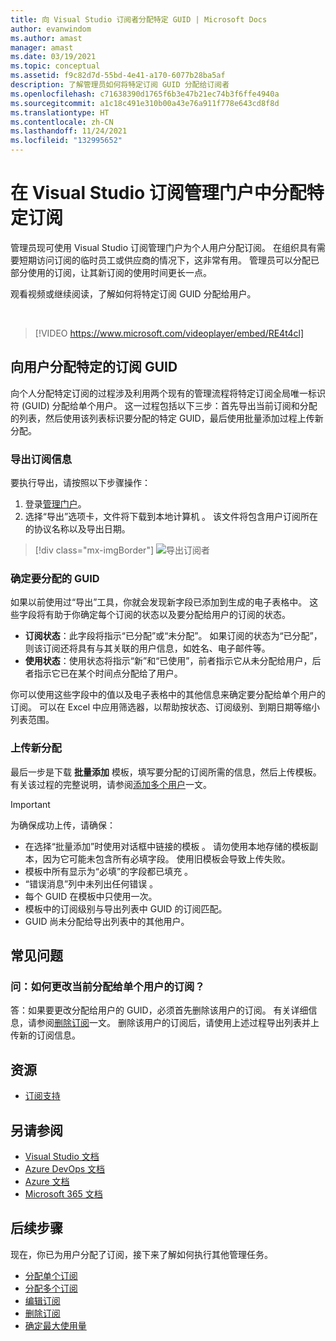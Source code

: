 ```yaml
---
title: 向 Visual Studio 订阅者分配特定 GUID | Microsoft Docs
author: evanwindom
ms.author: amast
manager: amast
ms.date: 03/19/2021
ms.topic: conceptual
ms.assetid: f9c82d7d-55bd-4e41-a170-6077b28ba5af
description: 了解管理员如何将特定订阅 GUID 分配给订阅者
ms.openlocfilehash: c71638390d1765f6b3e47b21ec74b3f6ffe4940a
ms.sourcegitcommit: a1c18c491e310b00a43e76a911f778e643cd8f8d
ms.translationtype: HT
ms.contentlocale: zh-CN
ms.lasthandoff: 11/24/2021
ms.locfileid: "132995652"
---
```

# <a name="assign-specific-subscriptions-in-the-visual-studio-subscriptions-administration-portal"></a>在 Visual Studio 订阅管理门户中分配特定订阅

管理员现可使用 Visual Studio 订阅管理门户为个人用户分配订阅。  在组织具有需要短期访问订阅的临时员工或供应商的情况下，这非常有用。  管理员可以分配已部分使用的订阅，让其新订阅的使用时间更长一点。  

观看视频或继续阅读，了解如何将特定订阅 GUID 分配给用户。 

<br>

> [!VIDEO https://www.microsoft.com/videoplayer/embed/RE4t4cl]


## <a name="assign-specific-subscription-guids-to-users"></a>向用户分配特定的订阅 GUID

向个人分配特定订阅的过程涉及利用两个现有的管理流程将特定订阅全局唯一标识符 (GUID) 分配给单个用户。  这一过程包括以下三步：首先导出当前订阅和分配的列表，然后使用该列表标识要分配的特定 GUID，最后使用批量添加过程上传新分配。

### <a name="export-your-subscriptions-information"></a>导出订阅信息

要执行导出，请按照以下步骤操作：
1. 登录[管理门户](https://manage.visualstudio.com)。
2. 选择“导出”选项卡，文件将下载到本地计算机  。 该文件将包含用户订阅所在的协议名称以及导出日期。
> [!div class="mx-imgBorder"]
> ![导出订阅者](_img/exporting-subscriptions/exporting-subscriptions.png "单击“导出”以保存包含订阅者信息的已分配订阅的列表。")

### <a name="identify-the-guids-you-want-to-assign"></a>确定要分配的 GUID

如果以前使用过“导出”工具，你就会发现新字段已添加到生成的电子表格中。  这些字段将有助于你确定每个订阅的状态以及要分配给用户的订阅的状态。  

- **订阅状态**：此字段将指示“已分配”或“未分配”。  如果订阅的状态为“已分配”，则该订阅还将具有与其关联的用户信息，如姓名、电子邮件等。 
- **使用状态**：使用状态将指示“新”和“已使用”，前者指示它从未分配给用户，后者指示它已在某个时间点分配给了用户。  

你可以使用这些字段中的值以及电子表格中的其他信息来确定要分配给单个用户的订阅。 可以在 Excel 中应用筛选器，以帮助按状态、订阅级别、到期日期等缩小列表范围。 

### <a name="upload-your-new-assignments"></a>上传新分配

最后一步是下载 **批量添加** 模板，填写要分配的订阅所需的信息，然后上传模板。  有关该过程的完整说明，请参阅[添加多个用户](assign-license-bulk.md)一文。  

> [!IMPORTANT]
> 为确保成功上传，请确保：
> - 在选择“批量添加”时使用对话框中链接的模板  。  请勿使用本地存储的模板副本，因为它可能未包含所有必填字段。  使用旧模板会导致上传失败。 
> - 模板中所有显示为“必填”的字段都已填充  。
> - “错误消息”列中未列出任何错误  。
> - 每个 GUID 在模板中只使用一次。 
> - 模板中的订阅级别与导出列表中 GUID 的订阅匹配。 
> - GUID 尚未分配给导出列表中的其他用户。 

## <a name="frequently-asked-questions"></a>常见问题
### <a name="q-how-do-i-change-which-subscription-is-currently-assigned-to-an-individual-user"></a>问：如何更改当前分配给单个用户的订阅？
答：如果要更改分配给用户的 GUID，必须首先删除该用户的订阅。  有关详细信息，请参阅[删除订阅](delete-license.md)一文。  删除该用户的订阅后，请使用上述过程导出列表并上传新的订阅信息。  

## <a name="resources"></a>资源
- [订阅支持](https://aka.ms/vsadminhelp)

## <a name="see-also"></a>另请参阅
- [Visual Studio 文档](/visualstudio/)
- [Azure DevOps 文档](/azure/devops/)
- [Azure 文档](/azure/)
- [Microsoft 365 文档](/microsoft-365/)

## <a name="next-steps"></a>后续步骤
现在，你已为用户分配了订阅，接下来了解如何执行其他管理任务。
- [分配单个订阅](assign-license.md)
- [分配多个订阅](assign-license-bulk.md)
- [编辑订阅](edit-license.md)
- [删除订阅](delete-license.md)
- [确定最大使用量](maximum-usage.md)
